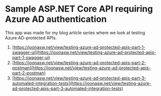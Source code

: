 # Sample ASP.NET Core API requiring Azure AD authentication

This app was made for my blog article series where we look at testing
Azure AD-protected APIs.

1. [https://joonasw.net/view/testing-azure-ad-protected-apis-part-1-swagger-ui](https://joonasw.net/view/testing-azure-ad-protected-apis-part-1-swagger-ui)
1. [https://joonasw.net/view/testing-azure-ad-protected-apis-part-2-postman](https://joonasw.net/view/testing-azure-ad-protected-apis-part-2-postman)
1. [https://joonasw.net/view/testing-azure-ad-protected-apis-part-3-automated-integration-tests](https://joonasw.net/view/testing-azure-ad-protected-apis-part-3-automated-integration-tests)
